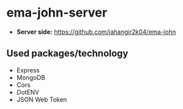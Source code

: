 # ema-john-server
* **Server side:** https://github.com/jahangir2k04/ema-john
## Used packages/technology
* Express
* MongoDB
* Cors
* DotENV
* JSON Web Token

